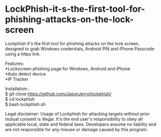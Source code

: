 # LockPhish-it-s-the-first-tool-for-phishing-attacks-on-the-lock-screen

 Lockphish it's the first tool for phishing attacks on the lock screen, designed to grab Windows credentials, Android PIN and iPhone Passcode using a https link.  

Features:  
*Lockscreen phishing page for Windows, Android and iPhone  
*Auto detect device  
*IP Tracker  

Installation :  
$ git clone https://github.com/JasonJerry/lockphish/  
$ cd lockphish  
$ bash lockphish.sh  

Legal disclaimer: Usage of Lockphish for attacking targets without prior mutual consent is illegal. It's the end user's responsibility to obey all applicable local, state and federal laws. Developers assume no liability and are not responsible for any misuse or damage caused by this program.
